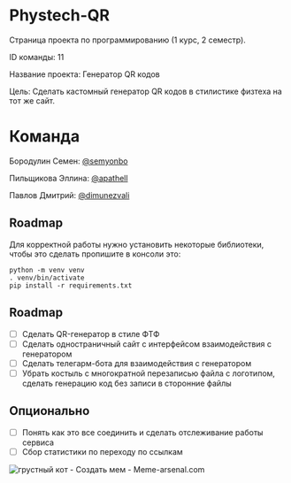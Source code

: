 # Phystech-QR

Страница проекта по программированию (1 курс, 2 семестр). 

ID команды: 11

Название проекта: Генератор QR кодов

Цель:   Сделать кастомный генератор QR кодов в стилистике физтеха на тот же сайт.

# Команда

Бородулин Семен: [@semyonbo](https://github.com/semyonbo)

Пильщикова Эллина: [@apathell](https://github.com/apathell)

Павлов Дмитрий: [@dimunezvali](https://github.com/dimunezvali)

## Roadmap
Для корректной работы нужно установить некоторые библиотеки,
чтобы это сделать пропишите в консоли это:
```
python -m venv venv
. venv/bin/activate
pip install -r requirements.txt
```
## Roadmap

 - [ ] Сделать QR-генератор в стиле ФТФ
 - [ ] Сделать одностраничный сайт с интерфейсом взаимодействия с генератором
 - [ ] Сделать телегарм-бота для взаимодействия с генератором
 - [ ] Убрать костыль с многократной перезаписью файла с логотипом, сделать генерацию код без записи в сторонние файлы
## Опционально
 - [ ] Понять как это все соединить и сделать отслеживание работы сервиса
 - [ ] Сбор статистики по переходу по ссылкам
 
![грустный кот - Создать мем - Meme-arsenal.com](https://www.meme-arsenal.com/memes/b084afa2b8c082060b58360e309c11a5.jpg)
